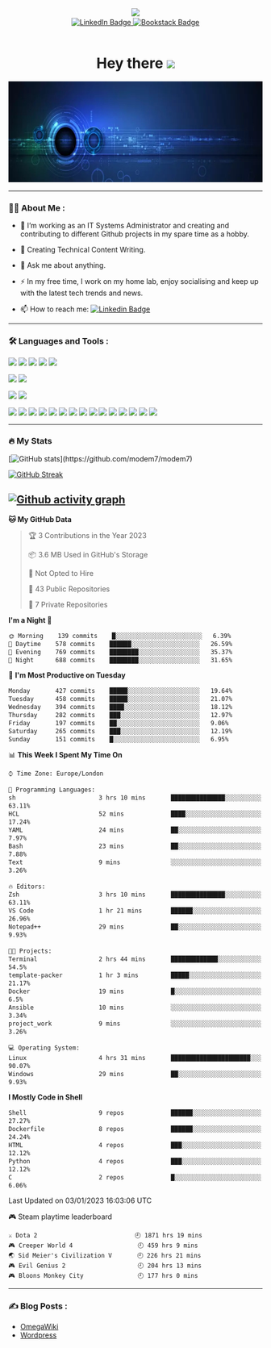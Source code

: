 <div id="header" align="center">
  <img src="https://media.giphy.com/media/f3iwJFOVOwuy7K6FFw/giphy.gif" width="300"/>
<div id="badges">
  <a href="https://www.linkedin.com/in/alexlaneit/">
    <img src="https://img.shields.io/badge/LinkedIn-blue?style=for-the-badge&logo=linkedin&logoColor=white" alt="LinkedIn Badge"/>
  </a>
  <a href="https://modem7.com">
  <img src="https://img.shields.io/badge/Bookstack-blue?style=for-the-badge&logo=BookStack&logoColor=white" alt="Bookstack Badge"/>
  </a>
</div>
  <img src="https://komarev.com/ghpvc/?username=modem7&style=flat-square&color=blue" alt=""/>
<h1>
  Hey there
  <img src="https://media.giphy.com/media/hvRJCLFzcasrR4ia7z/giphy.gif" width="30px"/>
</h1>
</div>

<div align="center">
  <img src="https://github.com/modem7/MiscAssets/blob/master/images/ezgif-6-79e26c05da.jpg" width="800" height="200"/>
</div>

---

### :man_technologist: About Me :
- :telescope: I’m working as an IT Systems Administrator and creating and contributing to different Github projects in my spare time as a hobby.

- :seedling: Creating Technical Content Writing.

- 💬 Ask me about anything.

- :zap: In my free time, I work on my home lab, enjoy socialising and keep up with the latest tech trends and news.

- :mailbox: How to reach me: [![Linkedin Badge](https://img.shields.io/badge/-AlexLaneIT-blue?style=flat&logo=Linkedin&logoColor=white)](https://www.linkedin.com/in/alexlaneit/)

---

### :hammer_and_wrench: Languages and Tools :
![](https://img.shields.io/badge/OS-Centos-informational?style=flat&logo=centos&logoColor=white&color=981e32)
![](https://img.shields.io/badge/OS-Debian-informational?style=flat&logo=debian&logoColor=white&color=981e32)
![](https://img.shields.io/badge/OS-RHEL-informational?style=flat&logo=red-hat&logoColor=white&color=981e32)
![](https://img.shields.io/badge/OS-Ubuntu-informational?style=flat&logo=ubuntu&logoColor=white&color=981e32)
![](https://img.shields.io/badge/OS-Windows-informational?style=flat&logo=windows&logoColor=white&color=981e32)

![](https://img.shields.io/badge/Editor-Notepad++-informational?style=flat&logo=notepadplusplus&logoColor=white&color=981e32)
![](https://img.shields.io/badge/Editor-Visual_Studio_Code-informational?style=flat&logo=visual-studio-code&logoColor=white&color=981e32)


![](https://img.shields.io/badge/Shell-Bash-informational?style=flat&logo=gnu-bash&logoColor=white&color=981e32)
![](https://img.shields.io/badge/Shell-ZSH-informational?style=flat&logo=gnu-bash&logoColor=white&color=981e32)

![](https://img.shields.io/badge/Tools-3CX-informational?style=flat&logoColor=white&color=981e32)
![](https://img.shields.io/badge/Tools-Ansible-informational?style=flat&logo=ansible&logoColor=white&color=981e32)
![](https://img.shields.io/badge/Tools-Arduino-informational?style=flat&logo=arduino&logoColor=white&color=981e32)
![](https://img.shields.io/badge/Tools-Borg-informational?style=flat&logoColor=white&color=981e32)
![](https://img.shields.io/badge/Tools-Docker-informational?style=flat&logo=docker&logoColor=white&color=981e32)
![](https://img.shields.io/badge/Tools-Drone_CI-informational?style=flat&logo=drone&logoColor=white&color=981e32)
![](https://img.shields.io/badge/Tools-Git-informational?style=flat&logo=git&logoColor=white&color=981e32)
![](https://img.shields.io/badge/Tools-Github-informational?style=flat&logo=github&logoColor=white&color=981e32)
![](https://img.shields.io/badge/Tools-Gitlab-informational?style=flat&logo=gitlab&logoColor=white&color=981e32)
![](https://img.shields.io/badge/Tools-Jira-informational?style=flat&logo=jira&logoColor=white&color=981e32)
![](https://img.shields.io/badge/Tools-Kanban-informational?style=flat&logoColor=white&color=981e32)
![](https://img.shields.io/badge/Tools-Nginx-informational?style=flat&logo=nginx&logoColor=white&color=981e32)
![](https://img.shields.io/badge/Tools-Raspberry_Pi-informational?style=flat&logo=raspberry-pi&logoColor=white&color=981e32)
![](https://img.shields.io/badge/Tools-Snyk-informational?style=flat&logo=snyk&logoColor=white&color=981e32)
![](https://img.shields.io/badge/Tools-Traefik-informational?style=flat&logo=traefikmesh&logoColor=white&color=981e32)

---

### :fire: My Stats
[![GitHub stats](https://github-readme-stats.vercel.app/api?username=modem7&show_icons=true&theme=codeSTACKr&count_private=true")](https://github.com/modem7/modem7)

[![GitHub Streak](http://github-readme-streak-stats.herokuapp.com?user=modem7&theme=elegant&hide_border=true&date_format=j%20M%5B%20Y%5D&background=DD272700)](https://git.io/streak-stats)

[![Github activity graph](https://activity-graph.herokuapp.com/graph?username=modem7&theme=elegant&custom_title=Contribution%20Graph&hide_border=true&bg_color=%20)](https://github.com/modem7/modem7)
---

<!--START_SECTION:waka-->
**🐱 My GitHub Data** 

> 🏆 3 Contributions in the Year 2023
 > 
> 📦 3.6 MB Used in GitHub's Storage 
 > 
> 🚫 Not Opted to Hire
 > 
> 📜 43 Public Repositories 
 > 
> 🔑 7 Private Repositories  
 > 
**I'm a Night 🦉** 

```text
🌞 Morning    139 commits    █░░░░░░░░░░░░░░░░░░░░░░░░   6.39% 
🌆 Daytime    578 commits    ██████░░░░░░░░░░░░░░░░░░░   26.59% 
🌃 Evening    769 commits    ████████░░░░░░░░░░░░░░░░░   35.37% 
🌙 Night      688 commits    ████████░░░░░░░░░░░░░░░░░   31.65%

```
📅 **I'm Most Productive on Tuesday** 

```text
Monday       427 commits    █████░░░░░░░░░░░░░░░░░░░░   19.64% 
Tuesday      458 commits    █████░░░░░░░░░░░░░░░░░░░░   21.07% 
Wednesday    394 commits    ████░░░░░░░░░░░░░░░░░░░░░   18.12% 
Thursday     282 commits    ███░░░░░░░░░░░░░░░░░░░░░░   12.97% 
Friday       197 commits    ██░░░░░░░░░░░░░░░░░░░░░░░   9.06% 
Saturday     265 commits    ███░░░░░░░░░░░░░░░░░░░░░░   12.19% 
Sunday       151 commits    █░░░░░░░░░░░░░░░░░░░░░░░░   6.95%

```


📊 **This Week I Spent My Time On** 

```text
⌚︎ Time Zone: Europe/London

💬 Programming Languages: 
sh                       3 hrs 10 mins       ███████████████░░░░░░░░░░   63.11% 
HCL                      52 mins             ████░░░░░░░░░░░░░░░░░░░░░   17.24% 
YAML                     24 mins             ██░░░░░░░░░░░░░░░░░░░░░░░   7.97% 
Bash                     23 mins             ██░░░░░░░░░░░░░░░░░░░░░░░   7.88% 
Text                     9 mins              ░░░░░░░░░░░░░░░░░░░░░░░░░   3.26%

🔥 Editors: 
Zsh                      3 hrs 10 mins       ███████████████░░░░░░░░░░   63.11% 
VS Code                  1 hr 21 mins        ██████░░░░░░░░░░░░░░░░░░░   26.96% 
Notepad++                29 mins             ██░░░░░░░░░░░░░░░░░░░░░░░   9.93%

🐱‍💻 Projects: 
Terminal                 2 hrs 44 mins       █████████████░░░░░░░░░░░░   54.5% 
template-packer          1 hr 3 mins         █████░░░░░░░░░░░░░░░░░░░░   21.17% 
Docker                   19 mins             █░░░░░░░░░░░░░░░░░░░░░░░░   6.5% 
Ansible                  10 mins             ░░░░░░░░░░░░░░░░░░░░░░░░░   3.34% 
project_work             9 mins              ░░░░░░░░░░░░░░░░░░░░░░░░░   3.26%

💻 Operating System: 
Linux                    4 hrs 31 mins       ██████████████████████░░░   90.07% 
Windows                  29 mins             ██░░░░░░░░░░░░░░░░░░░░░░░   9.93%

```

**I Mostly Code in Shell** 

```text
Shell                    9 repos             ██████░░░░░░░░░░░░░░░░░░░   27.27% 
Dockerfile               8 repos             ██████░░░░░░░░░░░░░░░░░░░   24.24% 
HTML                     4 repos             ███░░░░░░░░░░░░░░░░░░░░░░   12.12% 
Python                   4 repos             ███░░░░░░░░░░░░░░░░░░░░░░   12.12% 
C                        2 repos             █░░░░░░░░░░░░░░░░░░░░░░░░   6.06%

```



 Last Updated on 03/01/2023 16:03:06 UTC
<!--END_SECTION:waka-->

<!-- steam-box start -->
🎮 Steam playtime leaderboard
```text
⚔️ Dota 2                           🕘 1871 hrs 19 mins
🎮 Creeper World 4                  🕘 459 hrs 9 mins
🌏 Sid Meier's Civilization V       🕘 226 hrs 21 mins
🎮 Evil Genius 2                    🕘 204 hrs 13 mins
🎮 Bloons Monkey City               🕘 177 hrs 0 mins
```
<!-- Powered by https://github.com/YouEclipse/steam-box . -->
<!-- steam-box end -->

---

### :writing_hand: Blog Posts :
- [OmegaWiki](https://omegawiki.modem7.com)
- [Wordpress](https://modem7.wordpress.com)
